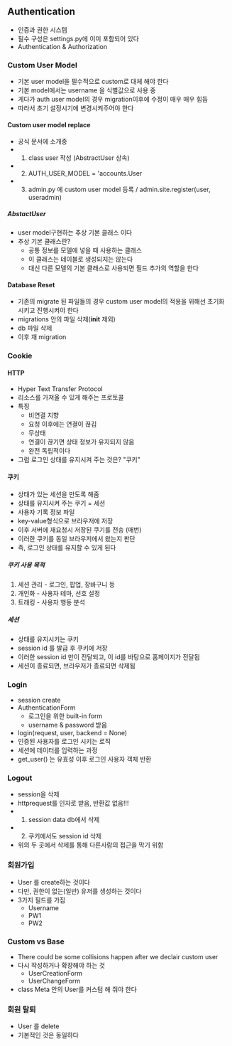 ## Authentication
- 인증과 권한 시스템
- 필수 구성은 settings.py에 이미 포함되어 있다
- Authentication & Authorization
### Custom User Model
- 기본 user model을 필수적으로 custom로 대체 해야 한다
- 기본 model에서는 username 을 식별값으로 사용 중
- 게다가 auth user model의 경우 migration이후에 수정이 매우 매우 힘듬
- 따라서 초기 설정시기에 변경시켜주어야 한다
#### Custom user model replace
- 공식 문서에 소개중
- 1. class user 작성 (AbstractUser 상속)
- 2. AUTH_USER_MODEL = 'accounts.User
- 3. admin.py 에 custom user model 등록 / admin.site.register(user, useradmin)
##### AbstactUser
- user model구현하는 추상 기본 클래스 이다
- 추상 기본 클래스란?
  - 공통 정보를 모델에 넣을 때 사용하는 클래스
  - 이 클래스는 테이블로 생성되지는 않는다
  - 대신 다른 모델의 기본 클래스로 사용되면 필드 추가의 역할을 한다
#### Database Reset
- 기존의 migrate 된 파일들의 경우 custom user model의 적용을 위해선 초기화 시키고 진행시켜야 한다
- migrations 안의 파일 삭제(__init__ 제외)
- db 파일 삭제
- 이후 재 migration
### Cookie
#### HTTP
- Hyper Text Transfer Protocol
- 리소스를 가져올 수 있게 해주는 프로토콜
- 특징
  - 비연결 지향
  - 요청 이후에는 연결이 끊김
  - 무상태
  - 연결이 끊기면 상태 정보가 유지되지 않음
  - 완전 독립적이다
- 그럼 로그인 상태를 유지시켜 주는 것은? "쿠키"
#### 쿠키
- 상태가 있는 세션을 만도록 해줌
- 상태를 유지시켜 주는 쿠기 = 세션
- 사용자 기록 정보 파일
- key-value형식으로 브라우저에 저장
- 이후 서버에 재요청시 저장된 쿠기를 전송 (매번)
- 이러한 쿠키를 동일 브라우저에서 왔는지 판단
- 즉, 로그인 상태를 유지할 수 있게 된다
##### 쿠키 사용 목적
1. 세션 관리 - 로그인, 팝업, 장바구니 등
2. 개인화 - 사용자 테마, 선호 설정
3. 트래킹 - 사용자 행동 분석
##### 세션
- 상태를 유지시키는 쿠키
- session id 를 발급 후 쿠키에 저장
- 이러한 session id 만이 전달되고, 이 id를 바탕으로 홈페이지가 전달됨
- 세션이 종료되면, 브라우저가 종료되면 삭제됨

### Login
- session create
- AuthenticationForm 
  - 로그인을 위한 built-in form
  - username & password 받음
- login(request, user, backend = None)
- 인증된 사용자를 로그인 시키는 로직
- 세션에 데이터를 입력하는 과정 
- get_user() 는 유효성 이후 로그인 사용자 객체 반환

### Logout
- session을 삭제
- httprequest를 인자로 받음, 반환값 없음!!!
- 1. session data db에서 삭제
- 2. 쿠키에서도 session id 삭제
- 위의 두 곳에서 삭제를 통해 다른사람의 접근을 막기 위함

### 회원가입
- User 를 create하는 것이다
- 다만, 권한이 없는(일반) 유저를 생성하는 것이다
- 3가지 필드를 가짐
  - Username
  - PW1
  - PW2

### Custom vs Base
- There could be some collisions happen after we declair custom user
- 다시 작성하거나 확장해야 하는 것
  - UserCreationForm
  - UserChangeForm
- class Meta 안의 User를 커스텀 해 줘야 한다

### 회원 탈퇴
- User 를 delete
- 기본적인 것은 동일하다